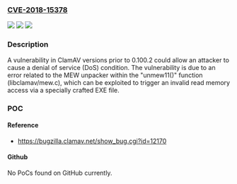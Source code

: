 ### [CVE-2018-15378](https://cve.mitre.org/cgi-bin/cvename.cgi?name=CVE-2018-15378)
![](https://img.shields.io/static/v1?label=Product&message=ClamAV&color=blue)
![](https://img.shields.io/static/v1?label=Version&message=n%2Fa&color=blue)
![](https://img.shields.io/static/v1?label=Vulnerability&message=CWE-125&color=brighgreen)

### Description

A vulnerability in ClamAV versions prior to 0.100.2 could allow an attacker to cause a denial of service (DoS) condition. The vulnerability is due to an error related to the MEW unpacker within the "unmew11()" function (libclamav/mew.c), which can be exploited to trigger an invalid read memory access via a specially crafted EXE file.

### POC

#### Reference
- https://bugzilla.clamav.net/show_bug.cgi?id=12170

#### Github
No PoCs found on GitHub currently.

